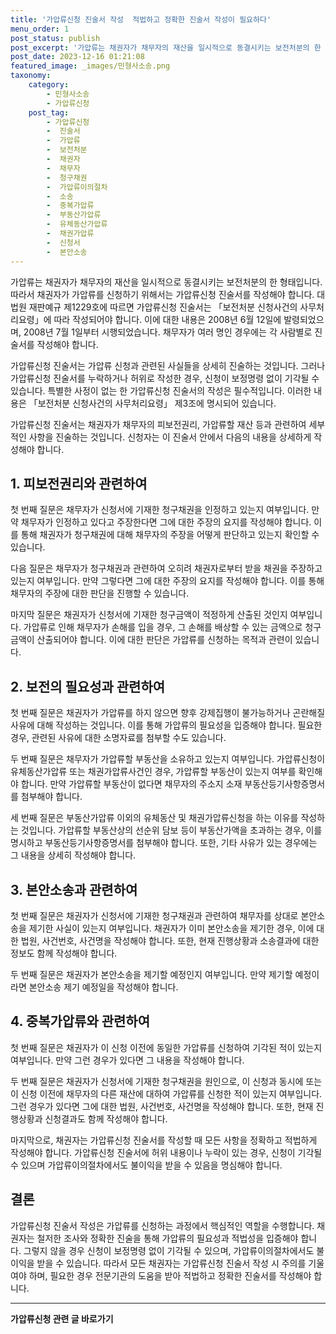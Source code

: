 ```yaml
---
title: '가압류신청 진술서 작성  적법하고 정확한 진술서 작성이 필요하다'
menu_order: 1
post_status: publish
post_excerpt: '가압류는 채권자가 채무자의 재산을 일시적으로 동결시키는 보전처분의 한 형태입니다. 따라서 채권자가 가압류를 신청하기 위해서는 가압류신청 진술서를 작성해야 합니다. 대법원 재판예규 제1229호에 따르면 가압류신청 진술서는  보전처분 신청사건의 사무처리요령 에 따라 작성되어야 합니다. 이에 대한 내용은 2008년 6월 12일에 발령되었으며, 2008년 7월 1일부터 시행되었습니다. 채무자가 여러 명인 경우에는 각 사람별로 진술서를 작성해야 합니다.'
post_date: 2023-12-16 01:21:08
featured_image: _images/민형사소송.png
taxonomy:
    category:
        - 민형사소송
        - 가압류신청
    post_tag:
        - 가압류신청
        -  진술서
        -  가압류
        -  보전처분
        -  채권자
        -  채무자
        -  청구채권
        -  가압류이의절차
        -  소송
        -  중복가압류
        -  부동산가압류
        -  유체동산가압류
        -  채권가압류
        -  신청서
        -  본안소송
---
```



가압류는 채권자가 채무자의 재산을 일시적으로 동결시키는 보전처분의 한 형태입니다. 따라서 채권자가 가압류를 신청하기 위해서는 가압류신청 진술서를 작성해야 합니다. 대법원 재판예규 제1229호에 따르면 가압류신청 진술서는 「보전처분 신청사건의 사무처리요령」에 따라 작성되어야 합니다. 이에 대한 내용은 2008년 6월 12일에 발령되었으며, 2008년 7월 1일부터 시행되었습니다. 채무자가 여러 명인 경우에는 각 사람별로 진술서를 작성해야 합니다.

가압류신청 진술서는 가압류 신청과 관련된 사실들을 상세히 진술하는 것입니다. 그러나 가압류신청 진술서를 누락하거나 허위로 작성한 경우, 신청이 보정명령 없이 기각될 수 있습니다. 특별한 사정이 없는 한 가압류신청 진술서의 작성은 필수적입니다. 이러한 내용은 「보전처분 신청사건의 사무처리요령」 제3조에 명시되어 있습니다.

가압류신청 진술서는 채권자가 채무자의 피보전권리, 가압류할 재산 등과 관련하여 세부적인 사항을 진술하는 것입니다. 신청자는 이 진술서 안에서 다음의 내용을 상세하게 작성해야 합니다.

## 1. 피보전권리와 관련하여

첫 번째 질문은 채무자가 신청서에 기재한 청구채권을 인정하고 있는지 여부입니다. 만약 채무자가 인정하고 있다고 주장한다면 그에 대한 주장의 요지를 작성해야 합니다. 이를 통해 채권자가 청구채권에 대해 채무자의 주장을 어떻게 판단하고 있는지 확인할 수 있습니다.

다음 질문은 채무자가 청구채권과 관련하여 오히려 채권자로부터 받을 채권을 주장하고 있는지 여부입니다. 만약 그렇다면 그에 대한 주장의 요지를 작성해야 합니다. 이를 통해 채무자의 주장에 대한 판단을 진행할 수 있습니다.

마지막 질문은 채권자가 신청서에 기재한 청구금액이 적정하게 산출된 것인지 여부입니다. 가압류로 인해 채무자가 손해를 입을 경우, 그 손해를 배상할 수 있는 금액으로 청구금액이 산출되어야 합니다. 이에 대한 판단은 가압류를 신청하는 목적과 관련이 있습니다.

## 2. 보전의 필요성과 관련하여

첫 번째 질문은 채권자가 가압류를 하지 않으면 향후 강제집행이 불가능하거나 곤란해질 사유에 대해 작성하는 것입니다. 이를 통해 가압류의 필요성을 입증해야 합니다. 필요한 경우, 관련된 사유에 대한 소명자료를 첨부할 수도 있습니다.

두 번째 질문은 채무자가 가압류할 부동산을 소유하고 있는지 여부입니다. 가압류신청이 유체동산가압류 또는 채권가압류사건인 경우, 가압류할 부동산이 있는지 여부를 확인해야 합니다. 만약 가압류할 부동산이 없다면 채무자의 주소지 소재 부동산등기사항증명서를 첨부해야 합니다.

세 번째 질문은 부동산가압류 이외의 유체동산 및 채권가압류신청을 하는 이유를 작성하는 것입니다. 가압류할 부동산상의 선순위 담보 등이 부동산가액을 초과하는 경우, 이를 명시하고 부동산등기사항증명서를 첨부해야 합니다. 또한, 기타 사유가 있는 경우에는 그 내용을 상세히 작성해야 합니다.

## 3. 본안소송과 관련하여

첫 번째 질문은 채권자가 신청서에 기재한 청구채권과 관련하여 채무자를 상대로 본안소송을 제기한 사실이 있는지 여부입니다. 채권자가 이미 본안소송을 제기한 경우, 이에 대한 법원, 사건번호, 사건명을 작성해야 합니다. 또한, 현재 진행상황과 소송결과에 대한 정보도 함께 작성해야 합니다.

두 번째 질문은 채권자가 본안소송을 제기할 예정인지 여부입니다. 만약 제기할 예정이라면 본안소송 제기 예정일을 작성해야 합니다.

## 4. 중복가압류와 관련하여

첫 번째 질문은 채권자가 이 신청 이전에 동일한 가압류를 신청하여 기각된 적이 있는지 여부입니다. 만약 그런 경우가 있다면 그 내용을 작성해야 합니다.

두 번째 질문은 채권자가 신청서에 기재한 청구채권을 원인으로, 이 신청과 동시에 또는 이 신청 이전에 채무자의 다른 재산에 대하여 가압류를 신청한 적이 있는지 여부입니다. 그런 경우가 있다면 그에 대한 법원, 사건번호, 사건명을 작성해야 합니다. 또한, 현재 진행상황과 신청결과도 함께 작성해야 합니다.

마지막으로, 채권자는 가압류신청 진술서를 작성할 때 모든 사항을 정확하고 적법하게 작성해야 합니다. 가압류신청 진술서에 허위 내용이나 누락이 있는 경우, 신청이 기각될 수 있으며 가압류이의절차에서도 불이익을 받을 수 있음을 명심해야 합니다.

## 결론

가압류신청 진술서 작성은 가압류를 신청하는 과정에서 핵심적인 역할을 수행합니다. 채권자는 철저한 조사와 정확한 진술을 통해 가압류의 필요성과 적법성을 입증해야 합니다. 그렇지 않을 경우 신청이 보정명령 없이 기각될 수 있으며, 가압류이의절차에서도 불이익을 받을 수 있습니다. 따라서 모든 채권자는 가압류신청 진술서 작성 시 주의를 기울여야 하며, 필요한 경우 전문기관의 도움을 받아 적법하고 정확한 진술서를 작성해야 합니다.
<!-- wp:separator -->
<hr class="wp-block-separator has-alpha-channel-opacity"/>
<!-- /wp:separator -->

<!-- wp:group {"backgroundColor":"base","layout":{"type":"constrained"}} -->
<div class="wp-block-group has-base-background-color has-background"><!-- wp:paragraph {"align":"center","fontSize":"medium"} -->
<p class="has-text-align-center has-large-font-size"><strong>가압류신청 관련 글 바로가기</strong></p>
<!-- /wp:paragraph -->


<!-- wp:latest-posts
{"categories":[{"id":14445,"count":19,"description":"","link":"https://uknowlaw.com/category/%ea%b0%80%ec%95%95%eb%a5%98%ec%8b%a0%ec%b2%ad/","name":"가압류신청","slug":"가압류신청","taxonomy":"category","parent":0,"meta":[],"_links":{"self":[{"href":"https://uknowlaw.com/wp-json/wp/v2/categories/14445"}],"collection":[{"href":"https://uknowlaw.com/wp-json/wp/v2/categories"}],"about":[{"href":"https://uknowlaw.com/wp-json/wp/v2/taxonomies/category"}],"wp:post_type":[{"href":"https://uknowlaw.com/wp-json/wp/v2/posts?categories=14445"}],"curies":[{"name":"wp","href":"https://api.w.org/{rel}","templated":true}]}}],"postsToShow":100,"excerptLength":28,"postLayout":"grid","columns":2,"featuredImageAlign":"left","featuredImageSizeSlug":"large","fontSize":"small"} /--></div>
<!-- /wp:group -->